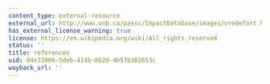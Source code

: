 ```yaml
---
content_type: external-resource
external_url: http://www.unb.ca/passc/ImpactDatabase/images/vredefort.htm
has_external_license_warning: true
license: https://en.wikipedia.org/wiki/All_rights_reserved
status: ''
title: references
uid: 04e33906-5deb-414b-8b2d-4b57b382653c
wayback_url: ''
---
```

